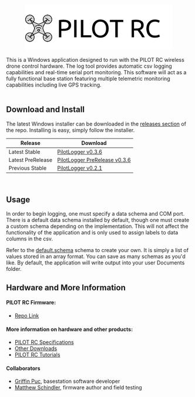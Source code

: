 <p align="center">
  <img src="images/PILOTLOGOINVERT.png">
</p>

This is a Windows application designed to run with the PILOT RC wireless drone control hardware. The log tool provides automatic csv logging capabilities and real-time serial port monitoring. This software will act as a fully functional base station featuring multiple telemetric monitoring capabilities including live GPS tracking.
<br />
<br />
<!-- ![Logger Demo](images/monitor.gif) -->

## Download and Install

The latest Windows installer can be downloaded in the [releases section](https://github.com/griffinpuc/pilotlogger/releases) of the repo.
Installing is easy, simply follow the installer.

| Release      | Download |
| ----------- | ----------- |
| Latest Stable | [PilotLogger v0.3.6](https://github.com/griffinpuc/pilotlogger/releases/download/0.3.6/pilotlogger-v0.3.6.exe)       |
| Latest PreRelease   | [PilotLogger PreRelease v0.3.6](https://github.com/griffinpuc/pilotlogger/releases/download/0.3.6/pilotlogger-v0.3.6.exe)        |
| Previous Stable   | [PilotLogger v0.2.1](https://github.com/griffinpuc/pilotlogger/releases/download/0.2.1/pilotlogger-v0.2.1.exe)        |
<br />

## Usage

In order to begin logging, one must specify a data schema and COM port. There is a default data schema installed by default, though one must create a custom schema depending on the implementation. This will not affect the functionality of the application and is only used to assign labels to data columns in the csv.

Refer to the [default.schema](https://github.com/griffinpuc/pilotlogger/blob/master/PILOTLOGGER/bin/Debug/schemas/default.schema) schema to create your own. It is simply a list of values stored in an array format. You can save as many schemas as you'd like. By default, the application will write output into your user Documents folder.
<br />

## Hardware and More Information

#### PILOT RC Firmware:
* [Repo Link](https://github.com/mschindler301/TX250)

#### More information on hardware and other products:
* [PILOT RC Specifications](https://www.schindlerelectronics.com/specs)
* [Other Downloads](https://www.schindlerelectronics.com/downloads)
* [PILOT RC Tutorials](https://www.schindlerelectronics.com/getting-started)

#### Collaborators

* [Griffin Puc](https://github.com/griffinpuc), basestation software developer
* [Matthew Schindler](https://github.com/mschindler301), firmware author and field testing
